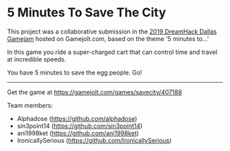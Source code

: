 # 5 Minutes To Save The City

This project was a collaborative submission in the [2019 DreamHack Dallas Gamejam](http://jams.gamejolt.io/dhdallas) hosted on Gamejolt.com, based on the theme '5 minutes to...'

In this game you ride a super-charged cart that can control time and travel at incredible speeds.

You have 5 minutes to save the egg people. Go!

---
Get the game at https://gamejolt.com/games/savecity/407188

Team members:

* Alphadose (https://github.com/alphadose)
* sin3point14 (https://github.com/sin3point14)
* ani1998ket (https://github.com/ani1998ket)
* IronicallySerious (https://github.com/IronicallySerious)
